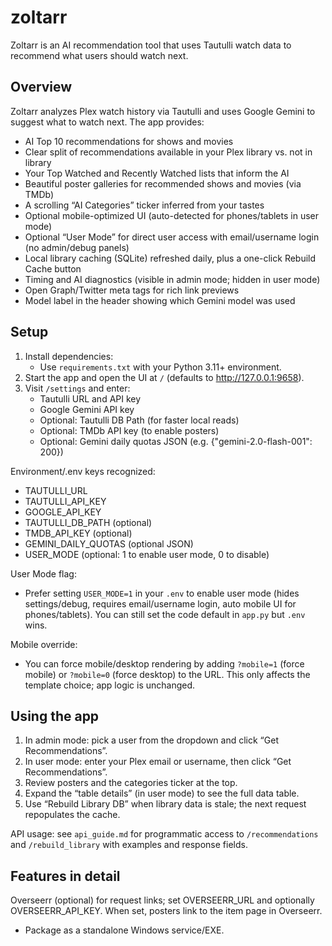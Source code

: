 # zoltarr
Zoltarr is an AI recommendation tool that uses Tautulli watch data to recommend what users should watch next.

## Overview
Zoltarr analyzes Plex watch history via Tautulli and uses Google Gemini to suggest what to watch next. The app provides:

- AI Top 10 recommendations for shows and movies
- Clear split of recommendations available in your Plex library vs. not in library
- Your Top Watched and Recently Watched lists that inform the AI
- Beautiful poster galleries for recommended shows and movies (via TMDb)
- A scrolling “AI Categories” ticker inferred from your tastes
- Optional mobile-optimized UI (auto-detected for phones/tablets in user mode)
- Optional “User Mode” for direct user access with email/username login (no admin/debug panels)
- Local library caching (SQLite) refreshed daily, plus a one-click Rebuild Cache button
- Timing and AI diagnostics (visible in admin mode; hidden in user mode)
- Open Graph/Twitter meta tags for rich link previews
- Model label in the header showing which Gemini model was used

## Setup
1. Install dependencies:
	- Use `requirements.txt` with your Python 3.11+ environment.
2. Start the app and open the UI at `/` (defaults to http://127.0.0.1:9658).
3. Visit `/settings` and enter:
	- Tautulli URL and API key
	- Google Gemini API key
	- Optional: Tautulli DB Path (for faster local reads)
	- Optional: TMDb API key (to enable posters)
	- Optional: Gemini daily quotas JSON (e.g. {"gemini-2.0-flash-001": 200})

Environment/.env keys recognized:
- TAUTULLI_URL
- TAUTULLI_API_KEY
- GOOGLE_API_KEY
- TAUTULLI_DB_PATH (optional)
- TMDB_API_KEY (optional)
- GEMINI_DAILY_QUOTAS (optional JSON)
 - USER_MODE (optional: 1 to enable user mode, 0 to disable)

User Mode flag:
- Prefer setting `USER_MODE=1` in your `.env` to enable user mode (hides settings/debug, requires email/username login, auto mobile UI for phones/tablets). You can still set the code default in `app.py` but `.env` wins.

Mobile override:
- You can force mobile/desktop rendering by adding `?mobile=1` (force mobile) or `?mobile=0` (force desktop) to the URL. This only affects the template choice; app logic is unchanged.

## Using the app
1. In admin mode: pick a user from the dropdown and click “Get Recommendations”.
2. In user mode: enter your Plex email or username, then click “Get Recommendations”.
3. Review posters and the categories ticker at the top.
4. Expand the “table details” (in user mode) to see the full data table.
5. Use “Rebuild Library DB” when library data is stale; the next request repopulates the cache.

API usage: see `api_guide.md` for programmatic access to `/recommendations` and `/rebuild_library` with examples and response fields.

## Features in detail

 Overseerr (optional) for request links; set OVERSEERR_URL and optionally OVERSEERR_API_KEY. When set, posters link to the item page in Overseerr.
- Package as a standalone Windows service/EXE.
